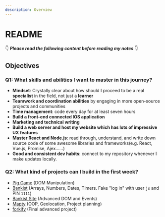 ```yaml
---
description: Overview
---
```


# README

👇 _**Please read the following content before reading my notes**_ 👇

## Objectives

### Q1: What skills and abilities I want to master in this journey?

* **Mindset**: Crystally clear about how should I proceed to be a real **specialist** in the field, not just a **learner**
* **Teamwork and coordination abilities** by engaging in more open-source projects and communities
* **Time management**: code every day for at least seven hours
* **Build a front-end connected IOS application**
* **Marketing and technical writing**
* **Build a web server and host my website which has lots of impressive UX features**
* **Master React and Node.js**: read through, understand, and write down source code of some awesome libraries and frameworks\(e.g. React, Vue.js, Promise, Ajex......\) 
* **Good and consistent dev habits**: connect to my repository whenever I make updates locally.

### Q2: What kind of projects can I build in the first week?

* [Pig Game](https://pig-game-v2.netlify.app) \(DOM Manipulation\)
* [Bankist](https://bankist.netlify.app/) \(Arrays, Numbers, Dates, Timers. Fake "log in" with user `js` and PIN `1111`\)
* [Bankist Site](https://bankist-dom.netlify.app/) \(Advanced DOM and Events\)
* [Mapty](https://mapty.netlify.app/) \(OOP, Geolocation, Project planning\)
* [forkify](https://forkify-v2.netlify.app/) \(Final advanced project\)



